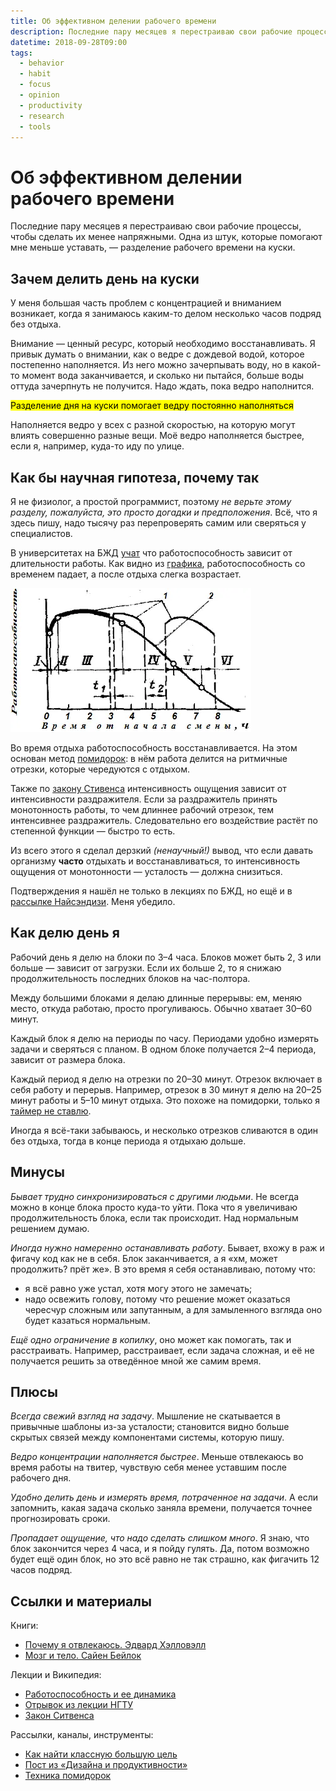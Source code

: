 ```yaml
---
title: Об эффективном делении рабочего времени
description: Последние пару месяцев я перестраиваю свои рабочие процессы, чтобы сделать их менее напряжными. Одна из штук, которая мне помогает меньше уставать — разделение рабочего времени на куски.
datetime: 2018-09-28T09:00
tags:
  - behavior
  - habit
  - focus
  - opinion
  - productivity
  - research
  - tools
---
```


# Об эффективном делении рабочего времени

Последние пару месяцев я перестраиваю свои рабочие процессы, чтобы сделать их менее напряжными. Одна из штук, которые помогают мне меньше уставать, — разделение рабочего времени на куски.

## Зачем делить день на куски

У меня большая часть проблем с концентрацией и вниманием возникает, когда я занимаюсь каким-то делом несколько часов подряд без отдыха.

Внимание — ценный ресурс, который необходимо восстанавливать. Я привык думать о внимании, как о ведре с дождевой водой, которое постепенно наполняется. Из него можно зачерпывать воду, но в какой-то момент вода заканчивается, и сколько ни пытайся, больше воды оттуда зачерпнуть не получится. Надо ждать, пока ведро наполнится.

<mark>Разделение дня на куски помогает ведру постоянно наполняться</mark>

Наполняется ведро у всех с разной скоростью, на которую могут влиять совершенно разные вещи. Моё ведро наполняется быстрее, если я, например, куда-то иду по улице.

## Как бы научная гипотеза, почему так

Я не физиолог, а простой программист, поэтому _не верьте этому разделу, пожалуйста, это просто догадки и предположения_. Всё, что я здесь пишу, надо тысячу раз перепроверять самим или сверяться у специалистов.

В университетах на БЖД [учат](http://cdot-nntu.ru/basebook/BJD/files/assets/basic-html/page22.html) что работоспособность зависит от длительности работы. Как видно из [графика](http://bzhde.ru/rabotosposobnost-i-ee-dinamika/), работоспособность со временем падает, а после отдыха слегка возрастает.

![Кривые работоспособности человека](./workability.webp)

Во время отдыха работоспособность восстанавливается. На этом основан метод [помидорок](http://pomodorro.net/): в нём работа делится на ритмичные отрезки, которые чередуются с отдыхом.

Также по [закону Стивенса](https://ru.wikipedia.org/wiki/Закон_Стивенса) интенсивность ощущения зависит от интенсивности раздражителя. Если за раздражитель принять монотонность работы, то чем длиннее рабочий отрезок, тем интенсивнее раздражитель. Следовательно его воздействие растёт по степенной функции — быстро то есть.

Из всего этого я сделал дерзкий _(ненаучный!)_ вывод, что если давать организму **часто** отдыхать и восстанавливаться, то интенсивность ощущения от монотонности — усталость — должна снизиться.

Подтверждения я нашёл не только в лекциях по БЖД, но ещё и в [рассылке Найсэндизи](https://mailchi.mp/niceandeasy/5g2d9b24iu-1165645?e=f5e4262653). Меня убедило.

## Как делю день я

Рабочий день я делю на блоки по 3–4 часа. Блоков может быть 2, 3 или больше — зависит от загрузки. Если их больше 2, то я снижаю продолжительность последних блоков на час-полтора.

Между большими блоками я делаю длинные перерывы: ем, меняю место, откуда работаю, просто прогуливаюсь. Обычно хватает 30–60 минут.

Каждый блок я делю на периоды по часу. Периодами удобно измерять задачи и сверяться с планом. В одном блоке получается 2–4 периода, зависит от размера блока.

Каждый период я делю на отрезки по 20–30 минут. Отрезок включает в себя работу и перерыв. Например, отрезок в 30 минут я делю на 20–25 минут работы и 5–10 минут отдыха. Это похоже на помидорки, только я [таймер не ставлю](https://t.me/desprod/341).

Иногда я всё-таки забываюсь, и несколько отрезков сливаются в один без отдыха, тогда в конце периода я отдыхаю дольше.

## Минусы

_Бывает трудно синхронизироваться с другими людьми_. Не всегда можно в конце блока просто куда-то уйти. Пока что я увеличиваю продолжительность блока, если так происходит. Над нормальным решением думаю.

_Иногда нужно намеренно останавливать работу_. Бывает, вхожу в раж и фигачу код как не в себя. Блок заканчивается, а я «хм, может продолжить? прёт же». В это время я себя останавливаю, потому что:

- я всё равно уже устал, хотя могу этого не замечать;
- надо освежить голову, потому что решение может оказаться чересчур сложным или запутанным, а для замыленного взгляда оно будет казаться нормальным.

_Ещё одно ограничение в копилку_, оно может как помогать, так и расстраивать. Например, расстраивает, если задача сложная, и её не получается решить за отведённое мной же самим время.

## Плюсы

_Всегда свежий взгляд на задачу_. Мышление не скатывается в привычные шаблоны из-за усталости; становится видно больше скрытых связей между компонентами системы, которую пишу.

_Ведро концентрации наполняется быстрее_. Меньше отвлекаюсь во время работы на твитер, чувствую себя менее уставшим после рабочего дня.

_Удобно делить день и измерять время, потраченное на задачи_. А если запомнить, какая задача сколько заняла времени, получается точнее прогнозировать сроки.

_Пропадает ощущение, что надо сделать слишком много_. Я знаю, что блок закончится через 4 часа, и я пойду гулять. Да, потом возможно будет ещё один блок, но это всё равно не так страшно, как фигачить 12 часов подряд.

## Ссылки и материалы

Книги:

- [Почему я отвлекаюсь. Эдвард Хэлловэлл](/blog/driven-to-distraction/)
- [Мозг и тело. Сайен Бейлок](/blog/how-the-body-knows-its-mind/)

Лекции и Википедия:

- [Работоспособность и ее динамика](http://bzhde.ru/rabotosposobnost-i-ee-dinamika/)
- [Отрывок из лекции НГТУ](http://cdot-nntu.ru/basebook/BJD/files/assets/basic-html/page22.html)
- [Закон Ситвенса](https://ru.wikipedia.org/wiki/Закон_Стивенса)

Рассылки, каналы, инструменты:

- [Как найти классную большую цель](https://mailchi.mp/niceandeasy/5g2d9b24iu-1165645?e=f5e4262653)
- [Пост из «Дизайна и продуктивности»](https://t.me/desprod/341)
- [Техника помидорок](http://pomodorro.net)

